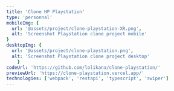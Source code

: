 ```yaml
---
title: 'Clone HP Playstation'
type: 'personnal'
mobileImg: {
  url: '@assets/project/clone-playstation-XR.png',
  alt: 'Screenshot Playstation clone project mobile'
}
desktopImg: {
  url: '@assets/project/clone-playstation.png',
  alt: 'Screenshot Playstation clone project desktop'
	}
codeUrl: 'https://github.com/lolikana/clone-playstation/'
previewUrl: 'https://clone-playstation.vercel.app/'
technologies: ['webpack', 'restapi', 'typescript', 'swiper']
---
```


